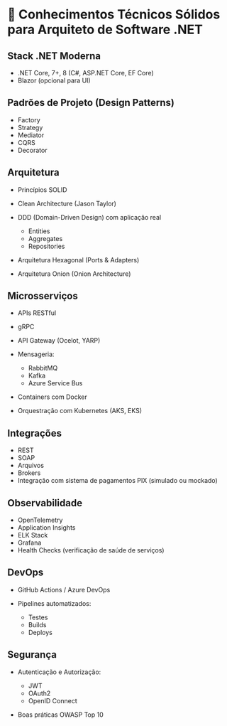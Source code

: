 # 💪 Conhecimentos Técnicos Sólidos para Arquiteto de Software .NET

## Stack .NET Moderna

* .NET Core, 7+, 8 (C#, ASP.NET Core, EF Core)
* Blazor (opcional para UI)

## Padrões de Projeto (Design Patterns)

* Factory
* Strategy
* Mediator
* CQRS
* Decorator

## Arquitetura

* Princípios SOLID
* Clean Architecture (Jason Taylor)
* DDD (Domain-Driven Design) com aplicação real

  * Entities
  * Aggregates
  * Repositories
* Arquitetura Hexagonal (Ports & Adapters)
* Arquitetura Onion (Onion Architecture)

## Microsserviços

* APIs RESTful
* gRPC
* API Gateway (Ocelot, YARP)
* Mensageria:

  * RabbitMQ
  * Kafka
  * Azure Service Bus
* Containers com Docker
* Orquestração com Kubernetes (AKS, EKS)

## Integrações

* REST
* SOAP
* Arquivos
* Brokers
* Integração com sistema de pagamentos PIX (simulado ou mockado)

## Observabilidade

* OpenTelemetry
* Application Insights
* ELK Stack
* Grafana
* Health Checks (verificação de saúde de serviços)

## DevOps

* GitHub Actions / Azure DevOps
* Pipelines automatizados:

  * Testes
  * Builds
  * Deploys

## Segurança

* Autenticação e Autorização:

  * JWT
  * OAuth2
  * OpenID Connect
* Boas práticas OWASP Top 10
